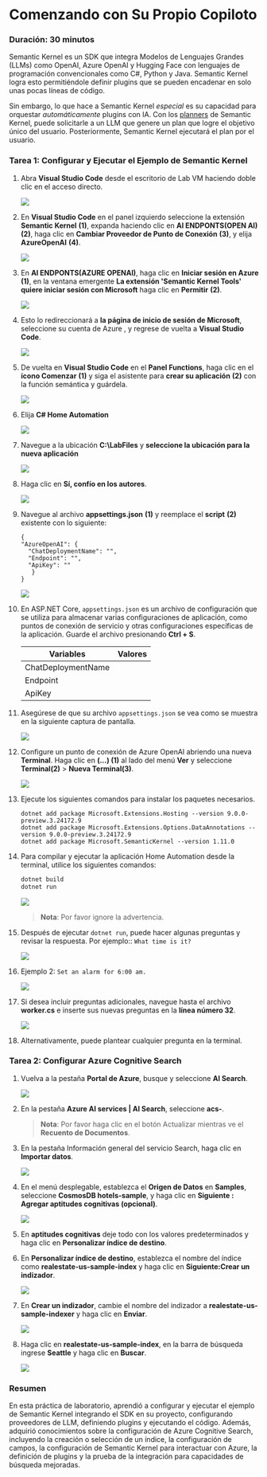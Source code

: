 # Comenzando con Su Propio Copiloto

### Duración: 30 minutos

Semantic Kernel es un SDK que integra Modelos de Lenguajes Grandes (LLMs) como OpenAI, Azure OpenAI y Hugging Face con lenguajes de programación convencionales como C#, Python y Java. Semantic Kernel logra esto permitiéndole definir plugins que se pueden encadenar en solo unas pocas líneas de código.

Sin embargo, lo que hace a Semantic Kernel _especial_ es su capacidad para orquestar _automáticamente_ plugins con IA. Con los [planners](https://learn.microsoft.com/en-us/semantic-kernel/ai-orchestration/planner) de Semantic Kernel, puede solicitarle a un LLM que genere un plan que logre el objetivo único del usuario. Posteriormente, Semantic Kernel ejecutará el plan por el usuario.

### Tarea 1: Configurar y Ejecutar el Ejemplo de Semantic Kernel

1. Abra **Visual Studio Code** desde el escritorio de Lab VM haciendo doble clic en el acceso directo.

   ![](./Media/vs.png)

2. En **Visual Studio Code** en el panel izquierdo seleccione la extensión **Semantic Kernel** **(1)**, expanda haciendo clic en **AI ENDPONTS(OPEN AI)** **(2)**, haga clic en **Cambiar Proveedor de Punto de Conexión** **(3)**, y elija **AzureOpenAI** **(4)**.

   ![](./Media/Semantic-select.png)

3. En **AI ENDPONTS(AZURE OPENAI)**, haga clic en **Iniciar sesión en Azure** **(1)**, en la ventana emergente **La extensión 'Semantic Kernel Tools' quiere iniciar sesión con Microsoft** haga clic en **Permitir** **(2)**.

   ![](./Media/Semantic-sign-in.png)

4. Esto lo redireccionará a **la página de inicio de sesión de Microsoft**, seleccione su cuenta de Azure **<inject key="AzureAdUserEmail"></inject>**, y regrese de vuelta a **Visual Studio Code**.

   ![](./Media/azure-account-select.png)

5. De vuelta en **Visual Studio Code** en el **Panel Functions**, haga clic en el **ícono Comenzar** **(1)** y siga el asistente para **crear su aplicación** **(2)** con la función semántica y guárdela.

   ![](./Media/sematic-kernal-file-select.png)

6. Elija **C# Home Automation**

    ![](./Media/kkernal1.png)

7. Navegue a la ubicación **C:\LabFiles** y **seleccione la ubicación para la nueva aplicación**

   ![](./Media/image1-lab(4).png)

8. Haga clic en **Sí, confío en los autores**.

   ![](./Media/trustauthor.png)

9. Navegue al archivo **appsettings.json** **(1)** y reemplace el **script** **(2)** existente con lo siguiente:

   ```
   {
   "AzureOpenAI": {
     "ChatDeploymentName": "",
     "Endpoint": "",
     "ApiKey": ""
      }
   }
   ```

   ![](./Media/replaceappsetting.png)

10. En ASP.NET Core, `appsettings.json` es un archivo de configuración que se utiliza para almacenar varias configuraciones de aplicación, como puntos de conexión de servicio y otras configuraciones específicas de la aplicación. Guarde el archivo presionando **Ctrl + S**. 

    | **Variables**       | **Valores**                                             |
    | --------------------|--------------------------------------------------------|
    | ChatDeploymentName  | **<inject key="CompletionModel" enableCopy="true"/>**  |
    | Endpoint            | **<inject key="OpenAIEndpoint" enableCopy="true"/>**   |
    | ApiKey              | **<inject key="OpenAIKey" enableCopy="true"/>**        |

11. Asegúrese de que su archivo `appsettings.json` se vea como se muestra en la siguiente captura de pantalla.

    ![](./Media/updatenewlaste1.png)

12. Configure un punto de conexión de Azure OpenAI abriendo una nueva **Terminal**. Haga clic en **(...) (1)** al lado del menú **Ver** y seleccione **Terminal(2)** > **Nueva Terminal(3)**.

    ![](./Media/semtic-newterminal.png)

13. Ejecute los siguientes comandos para instalar los paquetes necesarios.
    
    ```
    dotnet add package Microsoft.Extensions.Hosting --version 9.0.0-preview.3.24172.9
    dotnet add package Microsoft.Extensions.Options.DataAnnotations --version 9.0.0-preview.3.24172.9
    dotnet add package Microsoft.SemanticKernel --version 1.11.0
    ```

14. Para compilar y ejecutar la aplicación Home Automation desde la terminal, utilice los siguientes comandos: 

    ```powershell
    dotnet build
    dotnet run
    ```
    
    ![](./Media/dotnetbuild.png)

    > **Nota**: Por favor ignore la advertencia.
    
15. Después de ejecutar `dotnet run`, puede hacer algunas preguntas y revisar la respuesta. Por ejemplo:: `What time is it?`

    ![](./Media/dotnetrun.png)

16. Ejemplo 2: `Set an alarm for 6:00 am.`

    ![](./Media/questionn2.png)

17. Si desea incluir preguntas adicionales, navegue hasta el archivo **worker.cs** e inserte sus nuevas preguntas en la **línea número 32**.

    ![](./Media/optional12.png)

18. Alternativamente, puede plantear cualquier pregunta en la terminal.

### Tarea 2: Configurar Azure Cognitive Search

1. Vuelva a la pestaña **Portal de Azure**, busque y seleccione **AI Search**.

    ![](./Media/ai-search1.png)    

1. En la pestaña **Azure AI services | AI Search**, seleccione **acs-<inject key="DeploymentID" enableCopy="false"/>**.

   > **Nota**: Por favor haga clic en el botón Actualizar mientras ve el **Recuento de Documentos**.

1. En la pestaña Información general del servicio Search, haga clic en **Importar datos**.

    ![](./Media/import-data1.png)    
   
1. En el menú desplegable, establezca el **Origen de Datos** en **Samples**, seleccione **CosmosDB hotels-sample**, y haga clic en **Siguiente : Agregar aptitudes cognitivas (opcional)**.

   ![](./Media/import-data2.png)
   
1. En **aptitudes cognitivas** deje todo con los valores predeterminados y haga clic en **Personalizar índice de destino**.

1. En **Personalizar índice de destino**, establezca el nombre del índice como **realestate-us-sample-index** y haga clic en **Siguiente:Crear un indizador**.

   ![](./Media/import-data3.png)

1. En **Crear un indizador**, cambie el nombre del indizador a **realestate-us-sample-indexer** y haga clic en **Enviar**.

   ![](./Media/import-data4.png)
    
1. Haga clic en **realestate-us-sample-index**, en la barra de búsqueda ingrese **Seattle** y haga clic en **Buscar**.

   ![](./Media/final-indexer.png)

### Resumen

En esta práctica de laboratorio, aprendió a configurar y ejecutar el ejemplo de Semantic Kernel integrando el SDK en su proyecto, configurando proveedores de LLM, definiendo plugins y ejecutando el código. Además, adquirió conocimientos sobre la configuración de Azure Cognitive Search, incluyendo la creación o selección de un índice, la configuración de campos, la configuración de Semantic Kernel para interactuar con Azure, la definición de plugins y la prueba de la integración para capacidades de búsqueda mejoradas.
